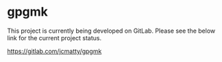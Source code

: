 # gpgmk

This project is currently being developed on GitLab.  Please see the below link
for the current project status.

https://gitlab.com/jcmatty/gpgmk
